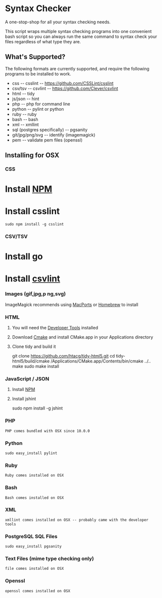 Syntax Checker
==============

A one-stop-shop for all your syntax checking needs. 

This script wraps multiple syntax checking programs into one convenient bash script 
so you can always run the same command to syntax check your files regardless of 
what type they are.

What's Supported?
----------------
The following formats are currently supported, and require the following programs 
to be installed to work.

 * css -- csslint -- https://github.com/CSSLint/csslint
 * csv/tsv -- csvlint -- https://github.com/Clever/csvlint
 * html -- tidy
 * js/json  -- hint
 * php -- php for command line
 * python -- pylint or python
 * ruby -- ruby 
 * bash -- bash
 * xml -- xmllint
 * sql (postgres specifically) -- pgsanity
 * git/jpg/png/svg -- identify (imagemagick)
 * pem -- validate pem files (openssl)

Installing for OSX
------------------
### CSS

 # Install [NPM](https://www.npmjs.com/)
 # Install csslint

    sudo npm install -g csslint

### CSV/TSV

# Install go
# Install [csvlint](https://github.com/Clever/csvlint)

### Images (gif,jpg,p ng,svg)

ImageMagick recommends using [MacPorts](http://www.macports.org/) or [Homebrew](http://brew.sh/) to install

### HTML 

1. You will need the [Developer Tools](https://developer.apple.com/xcode/) installed
2. Download [Cmake](http://www.cmake.org/download/) and install CMake.app in your Applications directory
3. Clone tidy and build it

     git clone https://github.com/htacg/tidy-html5.git
     cd tidy-html5/build/cmake
     /Applications/CMake.app/Contents/bin/cmake ../..
     make
     sudo make install

### JavaScript / JSON

1. Install [NPM](https://www.npmjs.com/)
2. Install jshint

    sudo npm install -g jshint

### PHP

    PHP comes bundled with OSX since 10.0.0

### Python

    sudo easy_install pylint

### Ruby

    Ruby comes installed on OSX

### Bash

    Bash comes installed on OSX

### XML

    xmllint comes installed on OSX -- probably came with the developer tools

### PostgreSQL SQL Files

    sudo easy_install pgsanity

### Text Files (mime type checking only)

    file comes installed on OSX

### Openssl 

    openssl comes installed on OSX
